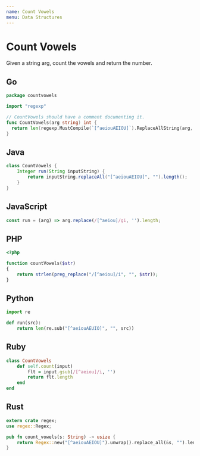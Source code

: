 ```yaml
---
name: Count Vowels
menu: Data Structures
---
```


# Count Vowels

Given a string arg, count the vowels and return the number.

## Go

```go
package countvowels

import "regexp"

// CountVowels should have a comment documenting it.
func CountVowels(arg string) int {
  return len(regexp.MustCompile(`[^aeiouAEIOU]`).ReplaceAllString(arg, ""))
}
```

## Java

```java
class CountVowels {
    Integer run(String inputString) {
        return inputString.replaceAll("[^aeiouAEIOU]", "").length();
    }
}
```

## JavaScript

```javascript
const run = (arg) => arg.replace(/[^aeiou]/gi, '').length;
```

## PHP

```php
<?php

function countVowels($str)
{
    return strlen(preg_replace("/[^aeiou]/i", "", $str));
}
```

## Python

```python
import re

def run(src):
    return len(re.sub("[^aeiouAEUIO]", "", src))
```

## Ruby

```ruby
class CountVowels
    def self.count(input)
        flt = input.gsub(/[^aeiou]/i, '')
        return flt.length
    end
end
```

## Rust

```rust
extern crate regex;
use regex::Regex;

pub fn count_vowels(s: String) -> usize {
    return Regex::new("[^aeiouAEIOU]").unwrap().replace_all(&s, "").len();
}
```
